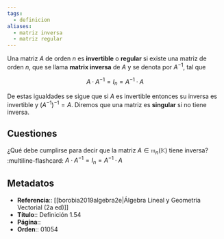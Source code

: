 ```yaml
---
tags:
  - definicion
aliases:
  - matriz inversa
  - matriz regular
---
```

Una matriz $A$ de orden $n$ es **invertible** o **regular** si existe una matriz de orden $n$, que se llama **matrix inversa** de $A$ y se denota por $A^{-1}$, tal que

$$A·A^{-1} = I_n = A^{-1}·A$$

De estas igualdades se sigue que si $A$ es invertible entonces su inversa es invertible y $(A^{-1})^{-1} = A$. Diremos que una matriz es **singular** si no tiene inversa.

## Cuestiones

¿Qué debe cumplirse para decir que la matriz $A \in \mathfrak{m}_n(\mathbb{K})$ tiene inversa?
:multiline-flashcard:
$A·A^{-1} = I_n = A^{-1}·A$

## Metadatos
- **Referencia**:: [[borobia2019algebra2e|Álgebra Lineal y Geometría Vectorial (2a ed)]]
- **Título**:: Definición 1.54
- **Página**::
- **Orden**:: 01054
